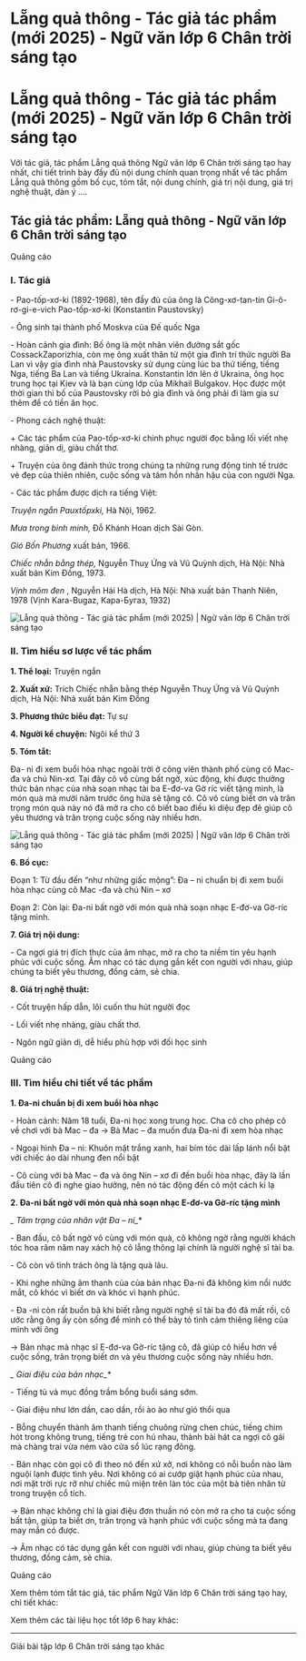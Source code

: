 # Lẵng quả thông - Tác giả tác phẩm (mới 2025) - Ngữ văn lớp 6 Chân trời sáng tạo

# Lẵng quả thông - Tác giả tác phẩm (mới 2025) - Ngữ văn lớp 6 Chân trời sáng tạo

Với tác giả, tác phẩm Lẵng quả thông Ngữ văn lớp 6 Chân trời sáng tạo hay nhất, chi tiết trình bày đầy đủ nội dung chính quan trọng nhất về tác phẩm Lẵng quả thông gồm bố cục, tóm tắt, nội dung chính, giá trị nội dung, giá trị nghệ thuật, dàn ý ....

## Tác giả tác phẩm: Lẵng quả thông - Ngữ văn lớp 6 Chân trời sáng tạo

Quảng cáo

### **I. Tác giả**

\- Pao-tốp-xơ-ki (1892-1968), tên đầy đủ của ông là Công-xơ-tan-tin Gi-ô-rơ-gi-e-vich Pao-tốp-xơ-ki (Konstantin Paustovsky)

\- Ông sinh tại thành phố Moskva của Đế quốc Nga

\- Hoàn cảnh gia đình: Bố ông là một nhân viên đường sắt gốc CossackZaporizhia, còn mẹ ông xuất thân từ một gia đình trí thức người Ba Lan vì vậy gia đình nhà Paustovsky sử dụng cùng lúc ba thứ tiếng, tiếng Nga, tiếng Ba Lan và tiếng Ukraina. Konstantin lớn lên ở Ukraina, ông học trung học tại Kiev và là bạn cùng lớp của Mikhail Bulgakov. Học được một thời gian thì bố của Paustovsky rời bỏ gia đình và ông phải đi làm gia sư thêm để có tiền ăn học.

\- Phong cách nghệ thuật:

\+ Các tác phẩm của Pao-tốp-xơ-ki chinh phục người đọc bằng lối viết nhẹ nhàng, giản dị, giàu chất thơ.

\+ Truyện của ông đánh thức trong chúng ta những rung động tinh tế trước vẻ đẹp của thiên nhiên, cuộc sống và tâm hồn nhân hậu của con người Nga.

\- Các tác phẩm được dịch ra tiếng Việt: 

_Truyện ngắn Pauxtốpxki,_ Hà Nội, 1962.

_Mưa trong bình minh,_ Đỗ Khánh Hoan dịch Sài Gòn.

_Gió Bốn Phương_ xuất bản, 1966.

_Chiếc nhẫn bằng thép,_ Nguyễn Thuỵ Ứng và Vũ Quỳnh dịch, Hà Nội: Nhà xuất bản Kim Đồng, 1973.

_Vịnh mõm đen_ , Nguyễn Hải Hà dịch, Hà Nội: Nhà xuất bản Thanh Niên, 1978 (Vịnh Kara-Bugaz, Кара-Бугаз, 1932)

![Lẵng quả thông - Tác giả tác phẩm \(mới 2025\) | Ngữ văn lớp 6 Chân trời sáng tạo](https://vietjack.com/soan-van-lop-6-ct/images/tac-gia-tac-pham-lang-qua-thong-77564.png)

### **II. Tìm hiểu sơ lược về tác phẩm**

**1\. Thể loại:** Truyện ngắn 

**2\. Xuất xứ:** Trích Chiếc nhẫn bằng thép Nguyễn Thuỵ Ứng và Vũ Quỳnh dịch, Hà Nội: Nhà xuất bản Kim Đồng

**3\. Phương thức biểu đạt:** Tự sự

**4\. Người kể chuyện:** Ngôi kể thứ 3

**5\. Tóm tắt:**

Đa- ni đi xem buổi hòa nhạc ngoài trời ở công viên thành phố cùng cô Mac-đa và chú Nin-xơ. Tại đây cô vô cùng bất ngờ, xúc động, khi được thưởng thức bản nhạc của nhà soạn nhạc tài ba E-đơ-va Gờ ríc viết tặng mình, là món quà mà mười năm trước ông hứa sẽ tặng cô. Cô vô cùng biết ơn và trân trọng món quà này nó đã mở ra cho cô biết bao điều kì diệu đẹp đẽ giúp cô yêu thương và trân trọng cuộc sống này nhiều hơn. 

![Lẵng quả thông - Tác giả tác phẩm \(mới 2025\) | Ngữ văn lớp 6 Chân trời sáng tạo](https://vietjack.com/soan-van-lop-6-ct/images/tac-gia-tac-pham-lang-qua-thong-77565.png)

**6\. Bố cục:**

Đoạn 1: Từ đầu đến “như những giấc mộng”: Đa – ni chuẩn bị đi xem buổi hòa nhạc cùng cô Mac -đa và chú Nin – xơ

Đoạn 2: Còn lại: Đa-ni bất ngờ với món quà nhà soạn nhạc E-đơ-va Gờ-ríc tặng mình.

**7\. Giá trị nội dung:**

\- Ca ngợi giá trị đích thực của âm nhạc, mở ra cho ta niềm tin yêu hạnh phúc với cuộc sống. Âm nhạc có tác dụng gắn kết con người với nhau, giúp chúng ta biết yêu thương, đồng cảm, sẻ chia.

**8\. Giá trị nghệ thuật:**

\- Cốt truyện hấp dẫn, lôi cuốn thu hút người đọc

\- Lối viết nhẹ nhàng, giàu chất thơ.

\- Ngôn ngữ giản dị, dễ hiểu phù hợp với đối học sinh

Quảng cáo

### **III. Tìm hiểu chi tiết về tác phẩm**

**1\. Đa-ni chuẩn bị đi xem buổi hòa nhạc**

\- Hoàn cảnh: Năm 18 tuổi, Đa-ni học xong trung học. Cha cô cho phép cô về chơi với bà Mac – đa → Bà Mac – đa muốn đưa Đa-ni đi xem hòa nhạc 

\- Ngoại hình Đa – ni: Khuôn mặt trắng xanh, hai bím tóc dài lấp lánh nổi bật với chiếc áo dài nhung đen nổi bật

\- Cô cùng với bà Mac – đa và ông Nin – xơ đi đến buổi hòa nhạc, đây là lần đầu tiên cô đi nghe giao hưởng, nên nó tác động đến cô một cách kì lạ

**2\. Đa-ni bất ngờ với món quà nhà soạn nhạc E-đơ-va Gờ-ríc tặng mình**

**_* Tâm trạng của nhân vật Đa – ni_**

\- Ban đầu, cô bất ngờ vô cùng với món quà, cô không ngờ rằng người khách tóc hoa râm năm nay xách hộ cô lẵng thông lại chính là người nghệ sĩ tài ba.

\- Cô còn vô tình trách ông là tặng quà lâu.

\- Khi nghe những âm thanh của của bản nhạc Đa-ni đã không kìm nổi nước mắt, cô khóc vì biết ơn và khóc vì hạnh phúc.

\- Đa -ni còn rất buồn bã khi biết rằng người nghệ sĩ tài ba đó đã mất rồi, cô ước rằng ông ấy còn sống để mình có thể bày tỏ tình cảm thiêng liêng của mình với ông

→ Bản nhạc mà nhạc sĩ E-đơ-va Gờ-ríc tặng cô, đã giúp cô hiểu hơn về cuộc sống, trân trọng biết ơn và yêu thương cuộc sống này nhiều hơn.

**_* Giai điệu của bản nhạc_**

\- Tiếng tù và mục đồng trầm bổng buổi sáng sớm.

\- Giai điệu như lớn dần, cao dần, rồi ào ào như gió thổi qua 

\- Bỗng chuyển thành âm thanh tiếng chuông rừng chen chúc, tiếng chim hót trong không trung, tiếng trẻ con hú nhau, thành bài hát ca ngợi cô gái mà chàng trai vừa ném vào cửa sổ lúc rạng đông.

\- Bản nhạc còn gọi cô đi theo nó đến xứ xở, nơi không có nỗi buồn nào làm nguội lạnh được tình yêu. Nơi không có ai cướp giật hạnh phúc của nhau, nơi mặt trời rực rỡ như chiếc mũ miện trên làn tóc của một bà tiên nhân từ trong truyện cổ tích.

→ Bản nhạc không chỉ là giai điệu đơn thuần nó còn mở ra cho ta cuộc sống bất tận, giúp ta biết ơn, trân trọng và hạnh phúc với cuộc sống mà ta đang may mắn có được.

→ Âm nhạc có tác dụng gắn kết con người với nhau, giúp chúng ta biết yêu thương, đồng cảm, sẻ chia.

Quảng cáo

Xem thêm tóm tắt tác giả, tác phẩm Ngữ Văn lớp 6 Chân trời sáng tạo hay, chi tiết khác:

Xem thêm các tài liệu học tốt lớp 6 hay khác:

* * *

Giải bài tập lớp 6 Chân trời sáng tạo khác

